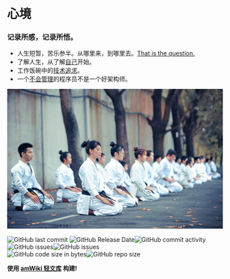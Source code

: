 



# 心境

### 记录所感，记录所悟。

- 人生短暂，苦乐参半。从哪里来，到哪里去。[That is the question.](?file=003-人生点滴/001-人生点滴)
- 了解人生，从了解[自己](?file=004-中医学习/001-中医学习)开始。
- 工作饭碗中的[技术追求](?file=005-技术积累/001-架构设计)。
- 一个[不会管理](?file=007-管理杂记/100-理人、理事)的程序员不是一个好架构师。

![group of martial artists sitting on the grounds](../assets/home-tao)

![GitHub last commit](https://img.shields.io/github/last-commit/ibbcall/ibbcall.github.io.svg) ![GitHub Release Date](https://img.shields.io/github/release-date/ibbcall/ibbcall.github.io.svg)![GitHub commit activity](https://img.shields.io/github/commit-activity/m/ibbcall/ibbcall.github.io.svg)<br>
![GitHub issues](https://img.shields.io/github/issues-raw/ibbcall/ibbcall.github.io.svg)![GitHub issues](https://img.shields.io/github/issues-raw/ibbcall/ibbcall.github.io.svg)<br>
![GitHub code size in bytes](https://img.shields.io/github/languages/code-size/ibbcall/ibbcall.github.io.svg)![GitHub repo size](https://img.shields.io/github/repo-size/ibbcall/ibbcall.github.io.svg)

**使用 [amWiki 轻文库](https://amwiki.org) 构建!**<br>

